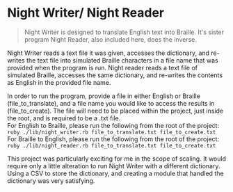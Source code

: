 # Night Writer/ Night Reader

> Night Writer is designed to translate English text into Braille. It's sister program Night Reader, also included here, does the inverse.

Night Writer reads a text file it was given, accesses the dictionary, and re-writes the text file into simulated Braille characters in a file name that was provided when the program is run.
Night reader reads a text file of simulated Braille, accesses the same dictionary, and re-writes the contents as English in the provided file name.

In order to run the program, provide a file in either English or Braille (file_to_translate), and a file name you would like to access the results in (file_to_create). The file will need to be placed within the project, just inside the root, and is required to be a .txt file.  
For English to Braille, please run the following from the root of the project:  
``ruby ./lib/night_writer.rb file_to_translate.txt file_to_create.txt``  
For Braille to English, please run the following from the root of the project:  
``ruby ./lib/night_reader.rb file_to_translate.txt file_to_create.txt``

This project was particularly exciting for me in the scope of scaling. It would require only a little alteration to run Night Writer with a different dictionary. Using a CSV to store the dictionary, and creating a module that handled the dictionary was very satisfying.
